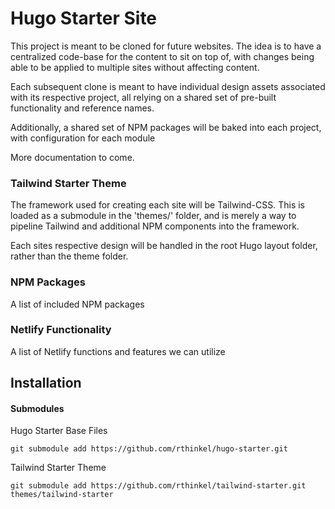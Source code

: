 # Hugo Starter Site

This project is meant to be cloned for future websites. The idea is to have a centralized code-base for the content to sit on top of, with changes being able to be applied to multiple sites without affecting content.

Each subsequent clone is meant to have individual design assets associated with its respective project, all relying on a shared set of pre-built functionality and reference names.

Additionally, a shared set of NPM packages will be baked into each project, with configuration for each module

More documentation to come.

### Tailwind Starter Theme

The framework used for creating each site will be Tailwind-CSS. This is loaded as a submodule in the 'themes/' folder, and is merely a way to pipeline Tailwind and additional NPM components into the framework.

Each sites respective design will be handled in the root Hugo layout folder, rather than the theme folder.

### NPM Packages

A list of included NPM packages

### Netlify Functionality

A list of Netlify functions and features we can utilize

## Installation

#### Submodules

Hugo Starter Base Files
```
git submodule add https://github.com/rthinkel/hugo-starter.git
```

Tailwind Starter Theme
```
git submodule add https://github.com/rthinkel/tailwind-starter.git themes/tailwind-starter
```